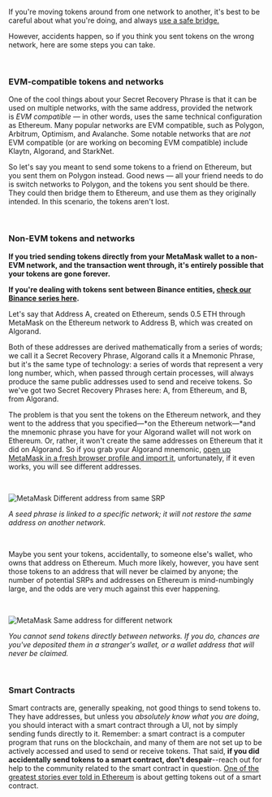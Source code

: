 If you're moving tokens around from one network to another, it's best to be careful about what you're doing, and always [use a safe bridge.](https://support.metamask.io/hc/en-us/articles/4836913606683-Field-Guide-to-Bridges)


However, accidents happen, so if you think you sent tokens on the wrong network, here are some steps you can take.


 


### EVM-compatible tokens and networks


One of the cool things about your Secret Recovery Phrase is that it can be used on multiple networks, with the same address, provided the network is *EVM compatible —* in other words, uses the same technical configuration as Ethereum. Many popular networks are EVM compatible, such as Polygon, Arbitrum, Optimism, and Avalanche. Some notable networks that are *not* EVM compatible (or are working on becoming EVM compatible) include Klaytn, Algorand, and StarkNet.


So let's say you meant to send some tokens to a friend on Ethereum, but you sent them on Polygon instead. Good news — all your friend needs to do is switch networks to Polygon, and the tokens you sent should be there. They could then bridge them to Ethereum, and use them as they originally intended. In this scenario, the tokens aren't lost.


 


### Non-EVM tokens and networks


**If you tried sending tokens directly from your MetaMask wallet to a non-EVM network, and the transaction went through, it's entirely possible that your tokens are gone forever.**


**If you're dealing with tokens sent between Binance entities, [check our Binance series here](https://support.metamask.io/hc/en-us/articles/4412308177691-Understanding-BSC-Binance-and-MetaMask).**


Let's say that Address A, created on Ethereum, sends 0.5 ETH through MetaMask on the Ethereum network to Address B, which was created on Algorand.


Both of these addresses are derived mathematically from a series of words; we call it a Secret Recovery Phrase, Algorand calls it a Mnemonic Phrase, but it's the same type of technology: a series of words that represent a very long number, which, when passed through certain processes, will always produce the same public addresses used to send and receive tokens. So we've got two Secret Recovery Phrases here: A, from Ethereum, and B, from Algorand.


The problem is that you sent the tokens on the Ethereum network, and they went to the address that you specified—*on the Ethereum network—*and the mnemonic phrase you have for your Algorand wallet will not work on Ethereum. Or, rather, it won't create the same addresses on Ethereum that it did on Algorand. So if you grab your Algorand mnemonic, [open up MetaMask in a fresh browser profile and import it](https://consensys.net/blog/metamask/how-to-manage-multiple-wallets-with-metamask/), unfortunately, if it even works, you will see different addresses.


 


![MetaMask Different address from same SRP](https://support.metamask.io/hc/article_attachments/15924710377499)


*A seed phrase is linked to a specific network; it will not restore the same address on another network.*


 


Maybe you sent your tokens, accidentally, to someone else's wallet, who owns that address on Ethereum. Much more likely, however, you have sent those tokens to an address that will never be claimed by anyone; the number of potential SRPs and addresses on Ethereum is mind-numbingly large, and the odds are very much against this ever happening.


 


![MetaMask Same address for different network](https://support.metamask.io/hc/article_attachments/15924687415579)


*You cannot send tokens directly between networks. If you do, chances are you've deposited them in a stranger's wallet, or a wallet address that will never be claimed.*


 


### Smart Contracts


Smart contracts are, generally speaking, not good things to send tokens to. They have addresses, but unless you *absolutely know what you are doing*, you should interact with a smart contract through a UI, not by simply sending funds directly to it. Remember: a smart contract is a computer program that runs on the blockchain, and many of them are not set up to be actively accessed and used to send or receive tokens. That said, **if you did accidentally send tokens to a smart contract, don't despair**--reach out for help to the community related to the smart contract in question. [One of the greatest stories ever told in Ethereum](https://www.paradigm.xyz/2020/08/ethereum-is-a-dark-forest) is about getting tokens out of a smart contract.

